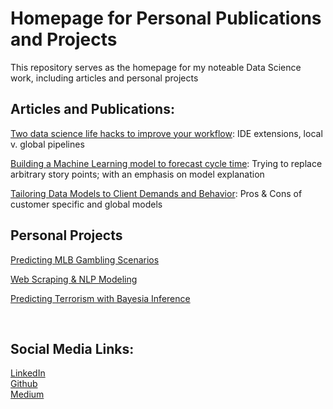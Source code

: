 # **Homepage for Personal Publications and Projects**

This repository serves as the homepage for my noteable Data Science work, including articles and personal projects


## **Articles and Publications:**

[Two data science life hacks to improve your workflow](https://insights.pinpoint.com/two-data-science-life-hacks-to-improve-your-workflow): IDE extensions, local v. global pipelines

[Building a Machine Learning model to forecast cycle time](https://insights.pinpoint.com/building-a-machine-learning-model-to-forecast-cycle-time): Trying to replace arbitrary story points; with an emphasis on model explanation

[Tailoring Data Models to Client Demands and Behavior](https://insights.pinpoint.com/tailoring-data-models-client-demands-and-behavior): 
Pros & Cons of customer specific and global models


## **Personal Projects**
[Predicting MLB Gambling Scenarios](https://github.com/elutins/Predicting-MLB-Gambling-Scenarios)

[Web Scraping & NLP Modeling](https://github.com/elutins/NLP-Indeed-Web-Scraper)

[Predicting Terrorism with Bayesia Inference](https://github.com/elutins/Predicting-Terrorism)

<br>

<!-- ## **Resume**
[Click here](./images/Resume.pdf) -->

## **Social Media Links:**
[LinkedIn](https://www.linkedin.com/in/elutins/)<br>
[Github](https://github.com/elutins)<br>
[Medium](https://elutins.medium.com)
